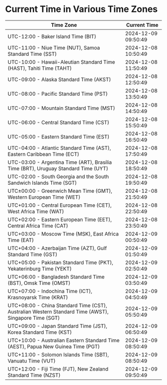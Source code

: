 # Current Time in Various Time Zones

| Time Zone | Current Time |
|-----------|--------------|
| UTC-12:00 - Baker Island Time (BIT) | 2024-12-09 09:50:49 |
| UTC-11:00 - Niue Time (NUT), Samoa Standard Time (SST) | 2024-12-08 10:50:49 |
| UTC-10:00 - Hawaii-Aleutian Standard Time (HAST), Tahiti Time (TAHT) | 2024-12-08 11:50:49 |
| UTC-09:00 - Alaska Standard Time (AKST) | 2024-12-08 12:50:49 |
| UTC-08:00 - Pacific Standard Time (PST) | 2024-12-08 13:50:49 |
| UTC-07:00 - Mountain Standard Time (MST) | 2024-12-08 14:50:49 |
| UTC-06:00 - Central Standard Time (CST) | 2024-12-08 15:50:49 |
| UTC-05:00 - Eastern Standard Time (EST) | 2024-12-08 16:50:49 |
| UTC-04:00 - Atlantic Standard Time (AST), Eastern Caribbean Time (ECT) | 2024-12-08 17:50:49 |
| UTC-03:00 - Argentina Time (ART), Brasília Time (BRT), Uruguay Standard Time (UYT) | 2024-12-08 18:50:49 |
| UTC-02:00 - South Georgia and the South Sandwich Islands Time (SGT) | 2024-12-08 19:50:49 |
| UTC±00:00 - Greenwich Mean Time (GMT), Western European Time (WET) | 2024-12-08 21:50:49 |
| UTC+01:00 - Central European Time (CET), West Africa Time (WAT) | 2024-12-08 22:50:49 |
| UTC+02:00 - Eastern European Time (EET), Central Africa Time (CAT) | 2024-12-08 23:50:49 |
| UTC+03:00 - Moscow Time (MSK), East Africa Time (EAT) | 2024-12-09 00:50:49 |
| UTC+04:00 - Azerbaijan Time (AZT), Gulf Standard Time (GST) | 2024-12-09 01:50:49 |
| UTC+05:00 - Pakistan Standard Time (PKT), Yekaterinburg Time (YEKT) | 2024-12-09 02:50:49 |
| UTC+06:00 - Bangladesh Standard Time (BST), Omsk Time (OMST) | 2024-12-09 03:50:49 |
| UTC+07:00 - Indochina Time (ICT), Krasnoyarsk Time (KRAT) | 2024-12-09 04:50:49 |
| UTC+08:00 - China Standard Time (CST), Australian Western Standard Time (AWST), Singapore Time (SGT) | 2024-12-09 05:50:49 |
| UTC+09:00 - Japan Standard Time (JST), Korea Standard Time (KST) | 2024-12-09 06:50:49 |
| UTC+10:00 - Australian Eastern Standard Time (AEST), Papua New Guinea Time (PGT) | 2024-12-09 08:50:49 |
| UTC+11:00 - Solomon Islands Time (SBT), Vanuatu Time (VUT) | 2024-12-09 08:50:49 |
| UTC+12:00 - Fiji Time (FJT), New Zealand Standard Time (NZST) | 2024-12-09 09:50:49 |
